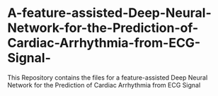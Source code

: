 # A-feature-assisted-Deep-Neural-Network-for-the-Prediction-of-Cardiac-Arrhythmia-from-ECG-Signal-
This Repository contains the files for a feature-assisted Deep Neural Network for the  Prediction of Cardiac Arrhythmia from ECG  Signal 
